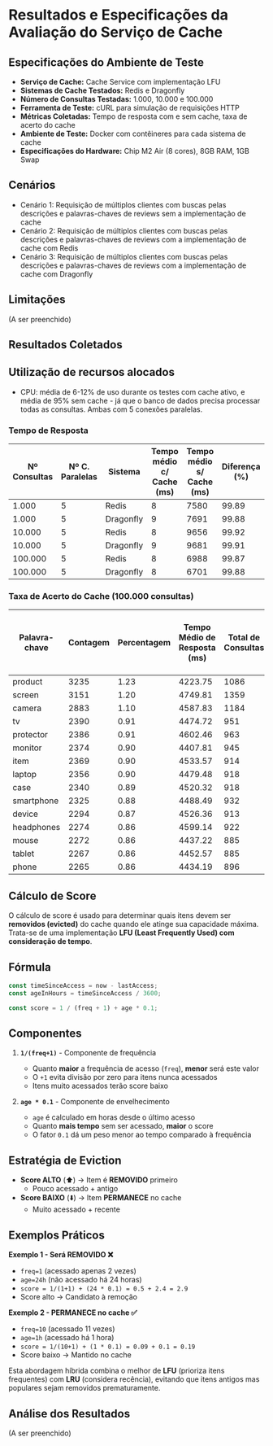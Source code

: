 # Resultados e Especificações da Avaliação do Serviço de Cache

## Especificações do Ambiente de Teste

- **Serviço de Cache:** Cache Service com implementação LFU
- **Sistemas de Cache Testados:** Redis e Dragonfly
- **Número de Consultas Testadas:** 1.000, 10.000 e 100.000
- **Ferramenta de Teste:** cURL para simulação de requisições HTTP
- **Métricas Coletadas:** Tempo de resposta com e sem cache, taxa de acerto do cache
- **Ambiente de Teste:** Docker com contêineres para cada sistema de cache
- **Especificações do Hardware:** Chip M2 Air (8 cores), 8GB RAM, 1GB Swap

## Cenários

- Cenário 1: Requisição de múltiplos clientes com buscas pelas descrições e palavras-chaves de reviews sem a implementação de cache
- Cenário 2: Requisição de múltiplos clientes com buscas pelas descrições e palavras-chaves de reviews com a implementação de cache com Redis
- Cenário 3: Requisição de múltiplos clientes com buscas pelas descrições e palavras-chaves de reviews com a implementação de cache com Dragonfly

## Limitações

(A ser preenchido)

## Resultados Coletados

## Utilização de recursos alocados

- CPU: média de 6-12% de uso durante os testes com cache ativo, e média de 95% sem cache - já que o banco de dados precisa processar todas as consultas. Ambas com 5 conexões paralelas.

### Tempo de Resposta

| Nº Consultas | Nº C. Paralelas | Sistema   | Tempo médio c/ Cache (ms) | Tempo médio s/ Cache (ms) | Diferença (%) |
| ------------ | --------------- | --------- | ------------------------- | ------------------------- | -------------- |
| 1.000        | 5               | Redis     | 8                         | 7580                      | 99.89          |
| 1.000        | 5               | Dragonfly | 9                         | 7691                      | 99.88          |
| 10.000       | 5               | Redis     | 8                         | 9656                      | 99.92          |
| 10.000       | 5               | Dragonfly | 9                         | 9681                      | 99.91          |
| 100.000      | 5               | Redis     | 8                         | 6988                      | 99.87          |
| 100.000      | 5               | Dragonfly | 8                         | 6701                      | 99.88          |

### Taxa de Acerto do Cache (100.000 consultas)

| Palavra-chave | Contagem | Percentagem | Tempo Médio de Resposta (ms) | Total de Consultas | Taxa de Acerto do Cache (%) |
| ------------- | -------- | ----------- | ---------------------------- | ------------------ | --------------------------- |
| product       | 3235     | 1.23        | 4223.75                      | 1086               | 98.97                       |
| screen        | 3151     | 1.20        | 4749.81                      | 1359               | 76.38                       |
| camera        | 2883     | 1.10        | 4587.83                      | 1184               | 84.46                       |
| tv            | 2390     | 0.91        | 4474.72                      | 951                | 90.43                       |
| protector     | 2386     | 0.91        | 4602.46                      | 963                | 87.02                       |
| monitor       | 2374     | 0.90        | 4407.81                      | 945                | 93.02                       |
| item          | 2369     | 0.90        | 4533.57                      | 914                | 91.36                       |
| laptop        | 2356     | 0.90        | 4479.48                      | 918                | 93.03                       |
| case          | 2340     | 0.89        | 4520.32                      | 918                | 91.18                       |
| smartphone    | 2325     | 0.88        | 4488.49                      | 932                | 90.34                       |
| device        | 2294     | 0.87        | 4526.36                      | 913                | 87.84                       |
| headphones    | 2274     | 0.86        | 4599.14                      | 922                | 85.14                       |
| mouse         | 2272     | 0.86        | 4437.22                      | 885                | 95.37                       |
| tablet        | 2267     | 0.86        | 4452.57                      | 885                | 93.45                       |
| phone         | 2265     | 0.86        | 4434.19                      | 896                | 92.86                       |

## Cálculo de Score

O cálculo de score é usado para determinar quais itens devem ser **removidos (evicted)** do cache quando ele atinge sua capacidade máxima. Trata-se de uma implementação **LFU (Least Frequently Used) com consideração de tempo**.

## Fórmula

```javascript
const timeSinceAccess = now - lastAccess;
const ageInHours = timeSinceAccess / 3600;

const score = 1 / (freq + 1) + age * 0.1;
```

## Componentes

1. **`1/(freq+1)`** - Componente de frequência

   - Quanto **maior** a frequência de acesso (`freq`), **menor** será este valor
   - O `+1` evita divisão por zero para itens nunca acessados
   - Itens muito acessados terão score baixo

2. **`age * 0.1`** - Componente de envelhecimento
   - `age` é calculado em horas desde o último acesso
   - Quanto **mais tempo** sem ser acessado, **maior** o score
   - O fator `0.1` dá um peso menor ao tempo comparado à frequência

## Estratégia de Eviction

- **Score ALTO** (⬆️) → Item é **REMOVIDO** primeiro
  - Pouco acessado + antigo
- **Score BAIXO** (⬇️) → Item **PERMANECE** no cache
  - Muito acessado + recente

## Exemplos Práticos

**Exemplo 1 - Será REMOVIDO ❌**

- `freq=1` (acessado apenas 2 vezes)
- `age=24h` (não acessado há 24 horas)
- `score = 1/(1+1) + (24 * 0.1) = 0.5 + 2.4 = 2.9`
- Score alto → Candidato à remoção

**Exemplo 2 - PERMANECE no cache ✅**

- `freq=10` (acessado 11 vezes)
- `age=1h` (acessado há 1 hora)
- `score = 1/(10+1) + (1 * 0.1) = 0.09 + 0.1 = 0.19`
- Score baixo → Mantido no cache

Esta abordagem híbrida combina o melhor de **LFU** (prioriza itens frequentes) com **LRU** (considera recência), evitando que itens antigos mas populares sejam removidos prematuramente.

## Análise dos Resultados

(A ser preenchido)
